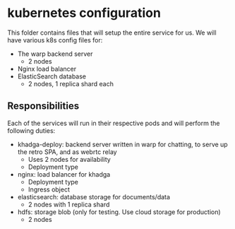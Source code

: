 # kubernetes configuration

This folder contains files that will setup the entire service for us.  We will have various k8s config files for:

- The warp backend server
  - 2 nodes
- Nginx load balancer
- ElasticSearch database
  - 2 nodes, 1 replica shard each


## Responsibilities

Each of the services will run in their respective pods and will perform the following duties:

- khadga-deploy: backend server written in warp for chatting, to serve up the retro SPA, and as webrtc relay
  - Uses 2 nodes for availability
  - Deployment type
- nginx: load balancer for khadga
  - Deployment type
  - Ingress object
- elasticsearch: database storage for documents/data
  - 2 nodes with 1 replica shard
- hdfs: storage blob (only for testing.  Use cloud storage for production)
  - 2 nodes

